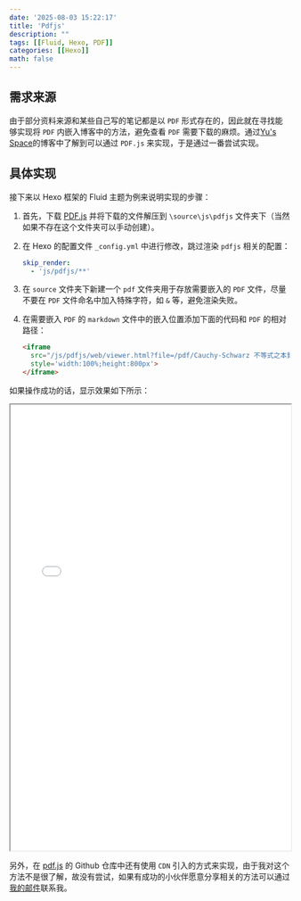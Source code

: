 ```yaml
---
date: '2025-08-03 15:22:17'
title: 'Pdfjs'
description: ""
tags: [[Fluid, Hexo, PDF]]
categories: [[Hexo]]
math: false
---
```


## 需求来源

由于部分资料来源和某些自己写的笔记都是以 `PDF` 形式存在的，因此就在寻找能够实现将 `PDF` 内嵌入博客中的方法，避免查看 `PDF` 需要下载的麻烦。通过[Yu's Space](https://yuzhang.net/2023/11/07/如何在hexo博客中嵌入PDF/)的博客中了解到可以通过 `PDF.js` 来实现，于是通过一番尝试实现。

## 具体实现

接下来以 Hexo 框架的 Fluid 主题为例来说明实现的步骤：

1. 首先，下载 [PDF.js](https://mozilla.github.io/pdf.js/getting_started/#download) 并将下载的文件解压到 `\source\js\pdfjs` 文件夹下（当然如果不存在这个文件夹可以手动创建）。

2. 在 Hexo 的配置文件 `_config.yml` 中进行修改，跳过渲染 `pdfjs` 相关的配置：

   ```yaml
   skip_render:
     - 'js/pdfjs/**'
   ```

3. 在 `source` 文件夹下新建一个 `pdf` 文件夹用于存放需要嵌入的 `PDF` 文件，尽量不要在 `PDF` 文件命名中加入特殊字符，如 `&` 等，避免渲染失败。

4. 在需要嵌入 `PDF` 的 `markdown` 文件中的嵌入位置添加下面的代码和 `PDF` 的相对路径：

   ```markdown
   <iframe 
     src="/js/pdfjs/web/viewer.html?file=/pdf/Cauchy-Schwarz 不等式之本質與意義-林琦焜.pdf" 
     style='width:100%;height:800px'>
   </iframe>
   ```

如果操作成功的话，显示效果如下所示：

<iframe 
  src="/js/pdfjs/web/viewer.html?file=/pdf/Cauchy-Schwarz不等式之本質與意義-林琦焜.pdf" 
  style='width:100%;height:800px'>
</iframe>

另外，在 [pdf.js](https://github.com/mozilla/pdf.js) 的 Github 仓库中还有使用 `CDN` 引入的方式来实现，由于我对这个方法不是很了解，故没有尝试，如果有成功的小伙伴愿意分享相关的方法可以通过[我的邮件](mailto:huanengchen@foxmail.com)联系我。

